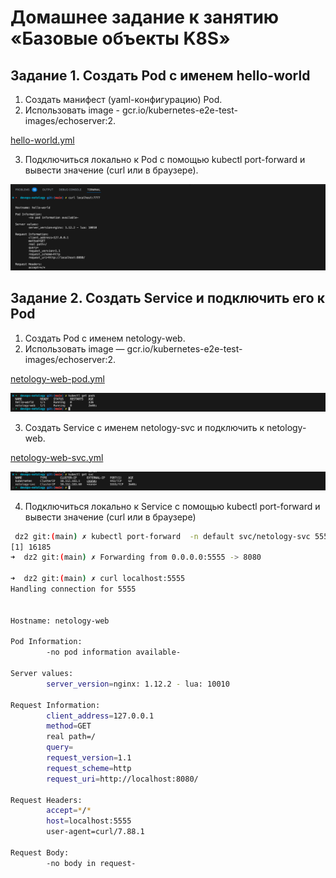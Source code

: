 # Домашнее задание к занятию «Базовые объекты K8S»


## Задание 1. Создать Pod с именем hello-world

1. Создать манифест (yaml-конфигурацию) Pod. 
2. Использовать image - gcr.io/kubernetes-e2e-test-images/echoserver:2.

[hello-world.yml](hello-world.yml)

3. Подключиться локально к Pod с помощью kubectl port-forward и вывести значение (curl или в браузере).

![curl к поду](screenshots/1.png)

## Задание 2. Создать Service и подключить его к Pod

1. Создать Pod с именем netology-web. 
2. Использовать image — gcr.io/kubernetes-e2e-test-images/echoserver:2.

[netology-web-pod.yml](netology-web-pod.yml)

![get_pods](screenshots/2.png)

3. Создать Service с именем netology-svc и подключить к netology-web.

[netology-web-svc.yml](netology-web-svc.yml)

![get_svc](screenshots/3.png)

4. Подключиться локально к Service с помощью kubectl port-forward и вывести значение (curl или в браузере)

```sh
 dz2 git:(main) ✗ kubectl port-forward  -n default svc/netology-svc 5555:5555  --address=0.0.0.0 &
[1] 16185
➜  dz2 git:(main) ✗ Forwarding from 0.0.0.0:5555 -> 8080

➜  dz2 git:(main) ✗ curl localhost:5555
Handling connection for 5555


Hostname: netology-web

Pod Information:
        -no pod information available-

Server values:
        server_version=nginx: 1.12.2 - lua: 10010

Request Information:
        client_address=127.0.0.1
        method=GET
        real path=/
        query=
        request_version=1.1
        request_scheme=http
        request_uri=http://localhost:8080/

Request Headers:
        accept=*/*  
        host=localhost:5555  
        user-agent=curl/7.88.1  

Request Body:
        -no body in request-
```
